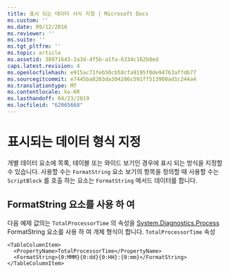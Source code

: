```yaml
---
title: 표시 되는 데이터 서식 지정 | Microsoft Docs
ms.custom: ''
ms.date: 09/12/2016
ms.reviewer: ''
ms.suite: ''
ms.tgt_pltfrm: ''
ms.topic: article
ms.assetid: 38971643-2a3d-4f5b-a1fa-6334c162b8ed
caps.latest.revision: 4
ms.openlocfilehash: e915ac71feb50cb58cfa9195f0de94763affdb77
ms.sourcegitcommit: e7445ba8203da304286c591ff513900ad1c244a4
ms.translationtype: MT
ms.contentlocale: ko-KR
ms.lasthandoff: 04/23/2019
ms.locfileid: "62065668"
---
```

# <a name="formatting-displayed-data"></a>표시되는 데이터 형식 지정

개별 데이터 요소에 목록, 테이블 또는 와이드 보기인 경우에 표시 되는 방식을 지정할 수 있습니다. 사용할 수는 `FormatString` 요소 보기의 항목을 정의할 때 사용할 수는 `ScriptBlock` 를 호출 하는 요소는 `FormatString` 메서드 데이터를 합니다.

## <a name="using-the-formatstring-element"></a>FormatString 요소를 사용 하 여

다음 예제 값의는 `TotalProcessorTime` 의 속성을 [System.Diagnostics.Process](/dotnet/api/System.Diagnostics.Process) FormatString 요소를 사용 하 여 개체 형식이 합니다. `TotalProcessorTime` 속성

```
<TableColumnItem>
  <PropertyName>TotalProcessorTime</PropertyName>
  <FormatString>{0:MMM}{0:dd}{0:HH}:{0:mm}</FormatString>
</TableColumnItem>
```



